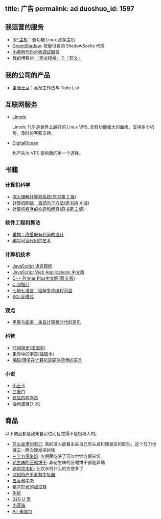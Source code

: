 title: 广告
permalink: ad
duoshuo_id: 1597
---

## 我运营的服务

* [RP 主机](http://rpvhost.net)：全功能 Linux 虚拟主机
* [GreenShadow](http://greenshadow.net): 按量付费的 ShadowSocks 代理
* [小黄鸭代码分析调试服务](http://item.taobao.com/item.htm?id=40108038667)
* 我的博客的 [「商业授权」与「软文」](/about#licence)

## 我的公司的产品

* [番茄土豆](https://pomotodo.com)：番茄工作法与 Todo List

## 互联网服务

* [Linode](https://www.linode.com/?r=a196912d910d9eefa806a2f2a00e5991811f85ef)

    Linode 几乎是世界上最好的 Linux VPS, 具有功能强大的面板，支持多个机房，及时的客服支持。

* [DigitalOcean](https://www.digitalocean.com/?refcode=3adfb872a7c3)

    也不失为 VPS 提供商的另一个选择。

## 书籍

### 计算机科学

* <a href="http://www.amazon.cn/gp/product/B004BJ18KM/ref=as_li_qf_sp_asin_tl?ie=UTF8&camp=536&creative=3200&creativeASIN=B004BJ18KM&linkCode=as2&tag=jysperm07-23">深入理解计算机系统(原书第 2 版)</a><img src="http://ir-cn.amazon-adsystem.com/e/ir?t=jysperm07-23&l=as2&o=28&a=B004BJ18KM" width="1" height="1" border="0" alt="" style="border:none !important; margin:0px !important;" />
* <a href="http://www.amazon.cn/gp/product/B001TCBSJ0/ref=as_li_tf_tl?ie=UTF8&camp=536&creative=3200&creativeASIN=B001TCBSJ0&linkCode=as2&tag=jysperm07-23">计算机网络：自顶向下方法(原书第 4 版)</a><img src="http://ir-cn.amazon-adsystem.com/e/ir?t=jysperm07-23&l=as2&o=28&a=B001TCBSJ0" width="1" height="1" border="0" alt="" style="border:none !important; margin:0px !important;" />
* <a href="http://www.amazon.cn/gp/product/B0011AP7RY/ref=as_li_tf_tl?ie=UTF8&camp=536&creative=3200&creativeASIN=B0011AP7RY&linkCode=as2&tag=jysperm07-23">计算机程序的构造和解释(原书第 2 版)</a><img src="http://ir-cn.amazon-adsystem.com/e/ir?t=jysperm07-23&l=as2&o=28&a=B0011AP7RY" width="1" height="1" border="0" alt="" style="border:none !important; margin:0px !important;" />

### 软件工程和算法

* <a href="http://www.amazon.cn/gp/product/B003BY6PLK/ref=as_li_tf_tl?ie=UTF8&camp=536&creative=3200&creativeASIN=B003BY6PLK&linkCode=as2&tag=jysperm07-23">重构：改善既有代码的设计</a><img src="http://ir-cn.amazon-adsystem.com/e/ir?t=jysperm07-23&l=as2&o=28&a=B003BY6PLK" width="1" height="1" border="0" alt="" style="border:none !important; margin:0px !important;" />
* <a href="http://www.amazon.cn/gp/product/B008B4DTG4/ref=as_li_tf_tl?ie=UTF8&camp=536&creative=3200&creativeASIN=B008B4DTG4&linkCode=as2&tag=jysperm07-23">编写可读代码的艺术</a><img src="http://ir-cn.amazon-adsystem.com/e/ir?t=jysperm07-23&l=as2&o=28&a=B008B4DTG4" width="1" height="1" border="0" alt="" style="border:none !important; margin:0px !important;" />

### 计算机技术

* <a href="http://www.amazon.cn/gp/product/B0097CON2S/ref=as_li_tf_tl?ie=UTF8&camp=536&creative=3200&creativeASIN=B0097CON2S&linkCode=as2&tag=jysperm07-23">JavaScript 语言精粹</a><img src="http://ir-cn.amazon-adsystem.com/e/ir?t=jysperm07-23&l=as2&o=28&a=B0097CON2S" width="1" height="1" border="0" alt="" style="border:none !important; margin:0px !important;" />
* <a href="http://www.amazon.cn/gp/product/B0082226FU/ref=as_li_ss_tl?ie=UTF8&camp=536&creative=3132&creativeASIN=B0082226FU&linkCode=as2&tag=jysperm07-23">JavaScript Web Applications 中文版</a><img src="http://ir-cn.amazon-adsystem.com/e/ir?t=jysperm07-23&l=as2&o=28&a=B0082226FU" width="1" height="1" border="0" alt="" style="border:none !important; margin:0px !important;" />
* <a href="http://www.amazon.cn/gp/product/B008A4XZRI/ref=as_li_tf_tl?ie=UTF8&camp=536&creative=3200&creativeASIN=B008A4XZRI&linkCode=as2&tag=jysperm07-23">C++ Primer Plus中文版(第 6 版)</a><img src="http://ir-cn.amazon-adsystem.com/e/ir?t=jysperm07-23&l=as2&o=28&a=B008A4XZRI" width="1" height="1" border="0" alt="" style="border:none !important; margin:0px !important;" />
* <a href="http://www.amazon.cn/gp/product/B00163LU68/ref=as_li_tf_tl?ie=UTF8&camp=536&creative=3200&creativeASIN=B00163LU68&linkCode=as2&tag=jysperm07-23">C 和指针</a><img src="http://ir-cn.amazon-adsystem.com/e/ir?t=jysperm07-23&l=as2&o=28&a=B00163LU68" width="1" height="1" border="0" alt="" style="border:none !important; margin:0px !important;" />
* <a href="http://www.amazon.cn/gp/product/B008041DUY/ref=as_li_tf_tl?ie=UTF8&camp=536&creative=3200&creativeASIN=B008041DUY&linkCode=as2&tag=jysperm07-23">七周七语言：理解多种编程范型</a><img src="http://ir-cn.amazon-adsystem.com/e/ir?t=jysperm07-23&l=as2&o=28&a=B008041DUY" width="1" height="1" border="0" alt="" style="border:none !important; margin:0px !important;" />
* <a href="http://www.amazon.cn/gp/product/B005N4L03E/ref=as_li_tf_tl?ie=UTF8&camp=536&creative=3200&creativeASIN=B005N4L03E&linkCode=as2&tag=jysperm07-23">SQL反模式</a><img src="http://ir-cn.amazon-adsystem.com/e/ir?t=jysperm07-23&l=as2&o=28&a=B005N4L03E" width="1" height="1" border="0" alt="" style="border:none !important; margin:0px !important;" />

### 观点

* <a href="http://www.amazon.cn/gp/product/B00G1ZT2C0/ref=as_li_tf_tl?ie=UTF8&camp=536&creative=3200&creativeASIN=B00G1ZT2C0&linkCode=as2&tag=jysperm07-23">黑客与画家：来自计算机时代的高见</a><img src="http://ir-cn.amazon-adsystem.com/e/ir?t=jysperm07-23&l=as2&o=28&a=B00G1ZT2C0" width="1" height="1" border="0" alt="" style="border:none !important; margin:0px !important;" />

### 科普

* <a href="http://www.amazon.cn/gp/product/B00116OR88/ref=as_li_tf_tl?ie=UTF8&camp=536&creative=3200&creativeASIN=B00116OR88&linkCode=as2&tag=jysperm07-23">时间简史(插图本)</a><img src="http://ir-cn.amazon-adsystem.com/e/ir?t=jysperm07-23&l=as2&o=28&a=B00116OR88" width="1" height="1" border="0" alt="" style="border:none !important; margin:0px !important;" />
* <a href="http://www.amazon.cn/gp/product/B00116OSKK/ref=as_li_tf_tl?ie=UTF8&camp=536&creative=3200&creativeASIN=B00116OSKK&linkCode=as2&tag=jysperm07-23">果壳中的宇宙(插图本)</a><img src="http://ir-cn.amazon-adsystem.com/e/ir?t=jysperm07-23&l=as2&o=28&a=B00116OSKK" width="1" height="1" border="0" alt="" style="border:none !important; margin:0px !important;" />
* <a href="http://www.amazon.cn/gp/product/B009RSXIB4/ref=as_li_tf_tl?ie=UTF8&camp=536&creative=3200&creativeASIN=B009RSXIB4&linkCode=as2&tag=jysperm07-23">编码:隐匿在计算机软硬件背后的语言</a><img src="http://ir-cn.amazon-adsystem.com/e/ir?t=jysperm07-23&l=as2&o=28&a=B009RSXIB4" width="1" height="1" border="0" alt="" style="border:none !important; margin:0px !important;" />

### 小说

* <a href="http://www.amazon.cn/gp/product/B00ANFMU8W/ref=as_li_tf_tl?ie=UTF8&camp=536&creative=3200&creativeASIN=B00ANFMU8W&linkCode=as2&tag=jysperm07-23">小王子</a><img src="http://ir-cn.amazon-adsystem.com/e/ir?t=jysperm07-23&l=as2&o=28&a=B00ANFMU8W" width="1" height="1" border="0" alt="" style="border:none !important; margin:0px !important;" />
* <a href="http://www.amazon.cn/gp/product/B0011C5FC4/ref=as_li_tf_tl?ie=UTF8&camp=536&creative=3200&creativeASIN=B0011C5FC4&linkCode=as2&tag=jysperm07-23">三重门</a><img src="http://ir-cn.amazon-adsystem.com/e/ir?t=jysperm07-23&l=as2&o=28&a=B0011C5FC4" width="1" height="1" border="0" alt="" style="border:none !important; margin:0px !important;" />
* <a href="http://www.amazon.cn/gp/product/B008QM2476/ref=as_li_tf_tl?ie=UTF8&camp=536&creative=3200&creativeASIN=B008QM2476&linkCode=as2&tag=jysperm07-23">疯狂的程序员</a><img src="http://ir-cn.amazon-adsystem.com/e/ir?t=jysperm07-23&l=as2&o=28&a=B008QM2476" width="1" height="1" border="0" alt="" style="border:none !important; margin:0px !important;" />
* <a href="http://www.amazon.cn/gp/product/B00C4R4J5O/ref=as_li_tf_tl?ie=UTF8&camp=536&creative=3200&creativeASIN=B00C4R4J5O&linkCode=as2&tag=jysperm07-23">哈利波特(7 本)</a><img src="http://ir-cn.amazon-adsystem.com/e/ir?t=jysperm07-23&l=as2&o=28&a=B00C4R4J5O" width="1" height="1" border="0" alt="" style="border:none !important; margin:0px !important;" />

## 商品
以下商品都是我亲自买过而且觉得不是很坑人的。

* [剪头发用的剪刀](http://s.click.taobao.com/t?e=m%3D2%26s%3D9R0lUQd1YmscQipKwQzePOeEDrYVVa64pRe%2F8jaAHci5VBFTL4hn2XPhED95jxoXLzyWwQxzkU%2Bcsn4YPlAPJee%2BubSluH1YleqwP7KHTjISQIJnnnbvAXjMuFyPd%2F%2BKmf57%2B1r8I1Rym7tE9dPjk8YOae24fhW0): 真的没人能看出来自己剪头发和理发店的区别，这个剪刀也就去一两次理发店的钱
* [三全方便米饭](http://redirect.simba.taobao.com/rd?w=unionnojs&f=http%3A%2F%2Fai.taobao.com%2Fauction%2Fedetail.htm%3Fe%3DQYQh4TA1O4bghojqVNxKsXskeQosYYiiMJ%252BJnhxioUmLltG5xFicOdXrTUTgh9sMDPIwxrc30rhwG5AwdMyMMj7a3CQX9%252BSV3hiWCyLcuNUsj5GFEEhk2%252BIZWR1bMnHu%26unid%3D55829784%26ptype%3D100010%26from%3Dbasic&k=5ccfdb950740ca16&c=un&b=alimm_0&p=mm_55829784_6372132_23798338): 方便面吃够了可以尝尝方便米饭
* [花生味的压缩饼干](http://redirect.simba.taobao.com/rd?w=unionnojs&f=http%3A%2F%2Fai.taobao.com%2Fauction%2Fedetail.htm%3Fe%3DK7j9edliGg3ghojqVNxKsV7YCWLA6Tp3PKJZXwqcKKCLltG5xFicOdXrTUTgh9sMDPIwxrc30rhwG5AwdMyMMj7a3CQX9%252BSV3hiWCyLcuNUsj5GFEEhk2%252BIZWR1bMnHu%26unid%3D55829784%26ptype%3D100010%26from%3Dbasic&k=5ccfdb950740ca16&c=un&b=alimm_0&p=mm_55829784_6372132_23798338): 非花生味的压缩饼干都是异端
* [迷你饮水机](http://redirect.simba.taobao.com/rd?w=unionnojs&f=http%3A%2F%2Fai.taobao.com%2Fauction%2Fedetail.htm%3Fe%3DmJnif%252FlnMFvghojqVNxKsVWYLspseW3P0bLNfl55gNyLltG5xFicOdXrTUTgh9sMDPIwxrc30rhwG5AwdMyMMj7a3CQX9%252BSV3hiWCyLcuNUsj5GFEEhk2%252BIZWR1bMnHu%26unid%3D55829784%26ptype%3D100010%26from%3Dbasic&k=5ccfdb950740ca16&c=un&b=alimm_0&p=mm_55829784_6372132_23798338): 比饮水机什么的方便多了
* [沈阳特产不老林牛轧糖](http://redirect.simba.taobao.com/rd?w=unionnojs&f=http%3A%2F%2Fai.taobao.com%2Fauction%2Fedetail.htm%3Fe%3DlkZRjW%252FQq7cjmraEDZVrLo%252Brc8KM66cBpmvFEKeGMjvlL1tPWpvWRP7gvmtLyoa3Dlg3nJM8sR9%252FMRqxEYVxTPbEWvUQZXJWgZtReQxk6hkL8c8fWZc4rtWkmprDaodj%26unid%3D55829784%26ptype%3D100010%26from%3Dbasic&k=5ccfdb950740ca16&c=un&b=alimm_0&p=mm_55829784_6372132_23798338)
* [五香酱牛肉](http://s.click.taobao.com/t?e=m%3D2%26s%3DKMaf%2Bh2XOsocQipKwQzePOeEDrYVVa64pRe%2F8jaAHci5VBFTL4hn2awuXeK%2F3v4slg6AtVBcXjycsn4YPlAPJee%2BubSluH1YleqwP7KHTjJpf4%2Bvp5Oh27h0g7ch0dZFpFnujS6I2TACuBHsPIW3k8Yl7w3%2FA2kb)
* [精子形状的加湿器](http://redirect.simba.taobao.com/rd?w=unionnojs&f=http%3A%2F%2Fai.taobao.com%2Fauction%2Fedetail.htm%3Fe%3DPIw%252FpyFMOzfghojqVNxKsd7otCNg9GwUsfSjPqrk7DyLltG5xFicOdXrTUTgh9sMDPIwxrc30rhwG5AwdMyMMj7a3CQX9%252BSV3hiWCyLcuNUsj5GFEEhk2%252BIZWR1bMnHu%26unid%3D55829784%26ptype%3D100010%26from%3Dbasic&k=5ccfdb950740ca16&c=un&b=alimm_0&p=mm_55829784_6372132_23798338)
* [牛排](http://redirect.simba.taobao.com/rd?w=unionnojs&f=http%3A%2F%2Fai.taobao.com%2Fauction%2Fedetail.htm%3Fe%3D9ZgMjnRi2VwjmraEDZVrLtlFZVOMZhQGHnLSp9l07xyLltG5xFicOdXrTUTgh9sMDPIwxrc30rhwG5AwdMyMMj7a3CQX9%252BSV3hiWCyLcuNUsj5GFEEhk2%252BIZWR1bMnHu%26unid%3D55829784%26ptype%3D100010%26from%3Dbasic&k=5ccfdb950740ca16&c=un&b=alimm_0&p=mm_55829784_6372132_23798338)
* [32G U 盘](http://redirect.simba.taobao.com/rd?w=unionnojs&f=http%3A%2F%2Fai.taobao.com%2Fauction%2Fedetail.htm%3Fe%3DP3ugApkCmiLghojqVNxKsbUNh2hEHS7Wn1Y2qSkaZVCLltG5xFicOdXrTUTgh9sMDPIwxrc30rhwG5AwdMyMMj7a3CQX9%252BSV3hiWCyLcuNUsj5GFEEhk2%252BIZWR1bMnHu%26unid%3D55829784%26ptype%3D100010%26from%3Dbasic&k=5ccfdb950740ca16&c=un&b=alimm_0&p=mm_55829784_6372132_23798338)
* [小音箱](http://redirect.simba.taobao.com/rd?w=unionnojs&f=http%3A%2F%2Fai.taobao.com%2Fauction%2Fedetail.htm%3Fe%3DOgFQHCGZFB7ghojqVNxKscud6ORr1Cc0F2FCrFXB2oSLltG5xFicOdXrTUTgh9sMDPIwxrc30rhwG5AwdMyMMj7a3CQX9%252BSV3hiWCyLcuNUsj5GFEEhk2%252BIZWR1bMnHu%26unid%3D55829784%26ptype%3D100010%26from%3Dbasic&k=5ccfdb950740ca16&c=un&b=alimm_0&p=mm_55829784_6372132_23798338)
* [Air 电脑包](http://redirect.simba.taobao.com/rd?w=unionnojs&f=http%3A%2F%2Fai.taobao.com%2Fauction%2Fedetail.htm%3Fe%3DQho2NcOvmYvebLdhAWchHBzvC2qHwoMqsMiqaJ97LhaLltG5xFicOdXrTUTgh9sMDPIwxrc30rhwG5AwdMyMMj7a3CQX9%252BSV3hiWCyLcuNUsj5GFEEhk2%252BIZWR1bMnHu%26unid%3D55829784%26ptype%3D100010%26from%3Dbasic&k=5ccfdb950740ca16&c=un&b=alimm_0&p=mm_55829784_6372132_23798338)
